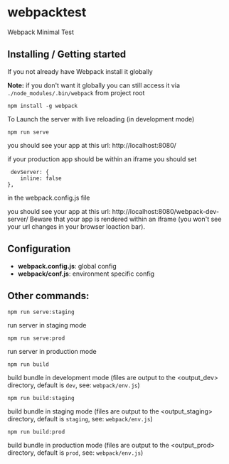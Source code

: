 # webpacktest
Webpack Minimal Test

## Installing / Getting started

If you not already have Webpack install it globally 

**Note:** if you don't want it globally you can still access it via `./node_modules/.bin/webpack` from project root
```shell
npm install -g webpack 
```

To Launch the server with live reloading (in development mode)
```shell
npm run serve
```

you should see your app at this url:
http://localhost:8080/

if your production app should be within an iframe you should set
```
 devServer: { 
    inline: false 
},
```
in the webpack.config.js file

you should see your app at this url:
http://localhost:8080/webpack-dev-server/
Beware that your app is rendered within an iframe (you won't see your url changes in your browser loaction bar).

## Configuration

 - **webpack.config.js**: global config
 - **webpack/conf.js**: environment specific config

## Other commands:
```shell
npm run serve:staging
```
run server in staging mode

```shell
npm run serve:prod
```
run server in production mode

```shell
npm run build
```
build bundle in development mode (files are output to the <output_dev> directory, default is `dev`, see: `webpack/env.js`)

```shell
npm run build:staging
```
build bundle in staging mode (files are output to the <output_staging> directory, default is `staging`, see: `webpack/env.js`)

```shell
npm run build:prod
```
build bundle in production mode (files are output to the <output_prod> directory, default is `prod`, see: `webpack/env.js`)


